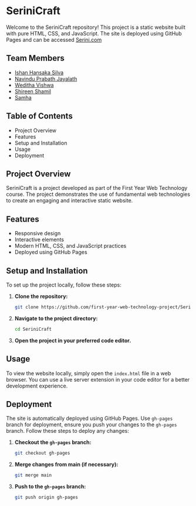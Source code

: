 # SeriniCraft

Welcome to the SeriniCraft repository! This project is a static website built with pure HTML, CSS, and JavaScript. 
The site is deployed using GitHub Pages and can be accessed <a href="https://first-year-web-technology-project.github.io/SeriniCraft/" target="_blank">Serini.com</a>

## Team Members

- [Ishan Hansaka Silva](https://github.com/IshanHansaka)
- [Navindu Prabath Jayalath](https://github.com/kin-lgtm)
- [Weditha Vishwa](https://github.com/WedithaV)
- [Shireen Shamil](https://github.com/ShireenShamil)
- [Samha](https://github.com/SamFaMH)

## Table of Contents

- Project Overview
- Features
- Setup and Installation
- Usage
- Deployment

## Project Overview

SeriniCraft is a project developed as part of the First Year Web Technology course. The project demonstrates the use of fundamental web technologies to create an engaging and interactive static website.

## Features

- Responsive design
- Interactive elements
- Modern HTML, CSS, and JavaScript practices
- Deployed using GitHub Pages

## Setup and Installation

To set up the project locally, follow these steps:

1. **Clone the repository:**
   ```bash
   git clone https://github.com/first-year-web-technology-project/SeriniCraft.git
   ```

2. **Navigate to the project directory:**
   ```bash
   cd SeriniCraft
   ```

3. **Open the project in your preferred code editor.**

## Usage

To view the website locally, simply open the `index.html` file in a web browser. You can use a live server extension in your code editor for a better development experience.

## Deployment

The site is automatically deployed using GitHub Pages. Use `gh-pages` branch for deployment, ensure you push your changes to the `gh-pages` branch. Follow these steps to deploy any changes:

1. **Checkout the `gh-pages` branch:**
   ```bash
   git checkout gh-pages
   ```

2. **Merge changes from main (if necessary):**
   ```bash
   git merge main
   ```

3. **Push to the `gh-pages` branch:**
   ```bash
   git push origin gh-pages
   ```
